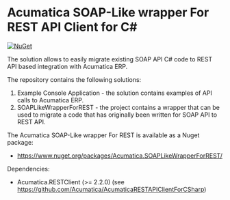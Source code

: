 # Acumatica SOAP-Like wrapper For REST API Client for C#

[![NuGet](https://www.nuget.org/packages/Acumatica.SOAPLikeWrapperForREST)](https://www.nuget.org/packages/Acumatica.SOAPLikeWrapperForREST/)

The solution allows to easily migrate existing SOAP API C# code to REST API based integration with Acumatica ERP. 

The repository contains the following solutions:
1. Example Console Application - the solution contains examples of API calls to Acumatica ERP.
2. SOAPLikeWrapperForREST - the project contains a wrapper that can be used to migrate a code that has originally been written for SOAP API to REST API.

The Acumatica SOAP-Like wrapper For REST is available as a Nuget package:
* https://www.nuget.org/packages/Acumatica.SOAPLikeWrapperForREST/

Dependencies:
* Acumatica.RESTClient (>= 2.2.0)
(see https://github.com/Acumatica/AcumaticaRESTAPIClientForCSharp)





